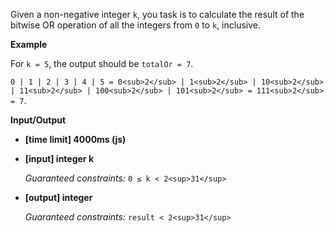 ﻿Given a non-negative integer `k`, you task is to calculate the result of the bitwise OR operation of all the integers from `0` to `k`, inclusive.

**Example**

For `k = 5`, the output should be
`totalOr = 7`.

`0 | 1 | 2 | 3 | 4 | 5 = 0<sub>2</sub> | 1<sub>2</sub> | 10<sub>2</sub> | 11<sub>2</sub> | 100<sub>2</sub> | 101<sub>2</sub> = 111<sub>2</sub> = 7`.

**Input/Output**

*   **[time limit] 4000ms (js)**

*   **[input] integer k**

    _Guaranteed constraints:_
    `0 ≤ k < 2<sup>31</sup>`

*   **[output] integer**

    _Guaranteed constraints:_
    `result < 2<sup>31</sup>`
